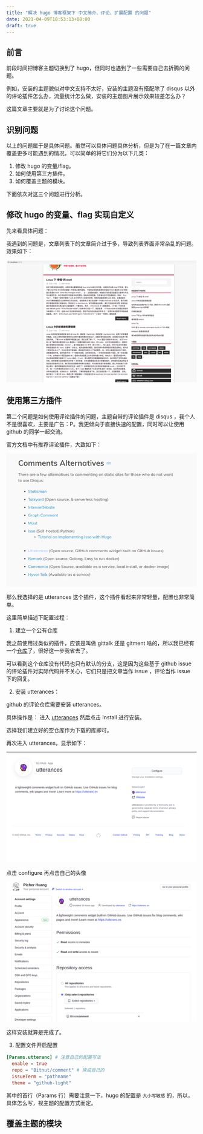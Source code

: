 ```yaml
---
title: "解决 hugo 博客框架下 中文简介、评论、扩展配置 的问题"
date: 2021-04-09T18:53:13+08:00
draft: true
---
```


## 前言

前段时间把博客主题切换到了 hugo，但同时也遇到了一些需要自己去折腾的问题。

例如，安装的主题貌似对中文支持不太好，安装的主题没有搭配除了 disqus 以外的评论插件怎么办，流量统计怎么做，安装的主题图片展示效果较差怎么办？

这篇文章主要就是为了讨论这个问题。

## 识别问题

以上的问题属于是具体问题。虽然可以具体问题具体分析，但是为了在一篇文章内覆盖更多可能遇到的情况，可以简单的将它们分为以下几类：

1. 修改 hugo 的变量/flag。
2. 如何使用第三方插件。
3. 如何覆盖主题的模块。

下面依次对这三个问题进行分析。

## 修改 hugo 的变量、flag 实现自定义

先来看具体问题：

我遇到的问题是，文章列表下的文章简介过于多，导致列表界面非常杂乱的问题。效果如下：

![列表界面](/static/summary.png)

## 使用第三方插件

第二个问题是如何使用评论插件的问题，主题自带的评论插件是 disqus ，我个人不是很喜欢，主要是广告：P。我更倾向于直接快速的配置，同时可以让使用 github 的同学一起交流。

官方文档中有推荐评论插件，大致如下：

![官方评论文档推荐](/static/hugo-comment-doc.png)

那么我选择的是 utterances 这个插件，这个插件看起来非常轻量，配置也非常简单。

这里简单描述下配置过程：

1. 建立一个公有仓库

我之前使用过类似的插件，应该是叫做 gittalk 还是 gitment 啥的，所以我已经有一个[仓库](https://github.com/Bitnut/comment)了，很好这一步我省去了。

可以看到这个仓库没有代码也只有默认的分支，这是因为这些基于 github issue 的评论插件对实际代码并不关心，它们只是把文章当作 issue ，评论当作 issue 下的回复。

2. 安装 utterances：

github 的评论仓库需要安装 utterances。

具体操作是： 进入 [utterances](https://github.com/apps/utterances) 然后点击 Install 进行安装。

选择我们建立好的空仓库作为下载的库即可。

再次进入 utterances，显示如下：

![new utterances](/static/new-utteraces.png)

点击 configure 再点击自己的头像

![utterances config](/static/utteraces-config.png)

这样安装就算是完成了。

3. 配置文件开启配置

``` toml
[Params.utteranc] # 注意自己的配置写法
  enable = true
  repo = "Bitnut/comment" # 换成自己的
  issueTerm = "pathname"
  theme = "github-light"
```

其中的首行（Params 行）需要注意一下，hugo 的配置是 `大小写敏感` 的，所以，具体怎么写，视主题的配置方式而定。

## 覆盖主题的模块
